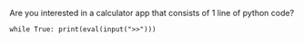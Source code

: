Are you interested in a calculator app that consists of 1 line of python code?

```
while True: print(eval(input(">>")))
```
